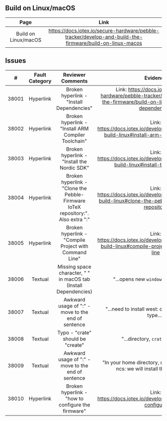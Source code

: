 ## Build on Linux/macOS
| Page        | Link           |
| :-------------: | :-------------:  | 
| Build on Linux/macOS | https://docs.iotex.io/secure-hardware/pebble-tracker/develop-and-build-the-firmware/build-on-linux-macos |


## Issues
| #   | Fault Category | Reviewer Comments | Evidence |
| :--: | :--: | :--: | :--: |
| 38001 | Hyperlink | Broken hyperlink - "Install Dependencies" | Link: https://docs.iotex.io/secure-hardware/pebble-tracker/develop-and-build-the-firmware/build-on-linux-macos#install-dependencies |
| 38002 | Hyperlink | Broken hyperlink - "Install ARM Compiler Toolchain" | Link: https://docs.iotex.io/developer/hardware/pebble-build-linux#install-arm-compiler-toolchain |
| 38003 | Hyperlink | Broken hyperlink - "Install the Nordic SDK" | Link: https://docs.iotex.io/developer/hardware/pebble-build-linux#install-the-nordic-sdk |
| 38004 | Hyperlink | Broken hyperlink - "Clone the Pebble-Firmware IoTeX repository:". Also extra ":" | Link: https://docs.iotex.io/developer/hardware/pebble-build-linux#clone-the-pebble-firmware-iotex-repository |
| 38005 | Hyperlink | Broken hyperlink - "Compile Project with Command Line" | Link: https://docs.iotex.io/developer/hardware/pebble-build-linux#compile-project-with-command-line |
| 38006 | Textual | Missing space character, " " in macOS tab (Install Dependencies) | "...opens new `window)by` following..." |
| 38007 | Textual | Awkward usage of ":" - move to the end of sentence | "...need to install west: open a terminal and type..." |
| 38008 | Textual | Typo - "crate" should be "create" | "...directory, `crate` a folder..." |
| 38009 | Textual | Awkward usage of ":" - move to the end of sentence | "In your home directory, crate a folder named ncs: we will install the SDK there:" |
| 38010 | Hyperlink | Broken hyperlink - "how to configure the firmware" | Link: https://docs.iotex.io/developer/hardware/pebble-configure |